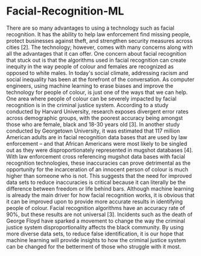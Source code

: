 # Facial-Recognition-ML
There are so many advantages to using a technology such as facial recognition. It has the ability to help law enforcement find missing people, protect businesses against theft, and strengthen security measures across cities [2]. The technology; however, comes with many concerns along with all the advantages that it can offer. One concern about facial recognition that stuck out is that the algorithms used in facial recognition can create inequity in the way people of colour and females are recognized as opposed to white males. In today's social climate, addressing racism and social inequality has been at the forefront of the conversation. As computer engineers, using machine learning to erase biases and improve the technology for people of colour, is just one of the ways that we can help. One area where people of colour can be severely impacted by facial recognition is in the criminal justice system. According to a study conducted by Harvard University, research exposes divergent error rates across demographic groups, with the poorest accuracy being amongst those who are female, black and 18-30 years old [3]. In another study conducted by Georgetown University, it was estimated that 117 million American adults are in facial recognition data bases that are used by law enforcement – and that African Americans were most likely to be singled out as they were disproportionately represented in mugshot databases [4]. With law enforcement cross referencing mugshot data bases with facial recognition technologies, these inaccuracies can prove detrimental as the opportunity for the incarceration of an innocent person of colour is much higher than someone who is not. This suggests that the need for improved data sets to reduce inaccuracies is critical because it can literally be the difference between freedom or life behind bars.  Although machine learning is already the main driver for how facial recognition works, it is obvious that it can be improved upon to provide more accurate results in identifying people of colour. Facial recognition algorithms have an accuracy rate of 90%, but these results are not universal [3]. Incidents such as the death of George Floyd have sparked a movement to change the way the criminal justice system disproportionality affects the black community. By using more diverse data sets, to reduce false identification, it is our hope that machine learning will provide insights to how the criminal justice system can be changed for the betterment of those who struggle with it most. 
